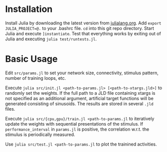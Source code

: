 # Installation #

Install Julia by downloading the latest version from
[julialang.org](https://julialang.org/).  Add `export JULIA_PROJECT=@.`
to your .bashrc file.  `cd` into this git repo directory.  Start Julia and
execute `]instantiate`.  Test that everything works by exiting out of
Julia and executing `julia test/runtests.jl`.

# Basic Usage #

Edit `src/params.jl` to set your network size, connectivity, stimulus
pattern, number of training loops, etc.

Execute `julia src/init.jl <path-to-params.jl> [<path-to-xtargs.jld>]`
to randomly set the weights.  If the full path to a JLD file containing
xtargs is not specified as an additional argument, artificial target
functions will be generated consisting of sinusoids.  The results
are stored in several `.jld` files.

Execute `julia src/{cpu,gpu}/train.jl <path-to-params.jl` to iteratively
update the weights with sequential presentations of the stimulus.
If `performance_interval` in `params.jl` is positive, the correlation
w.r.t. the stimulus is periodically measured.

Use `julia src/test.jl <path-to-params.jl` to plot the trainined activities.
